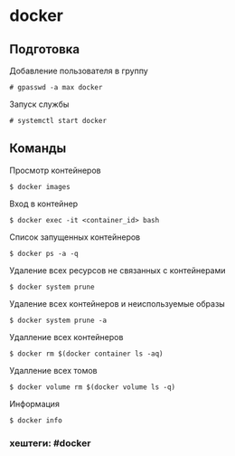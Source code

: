 # docker

## Подготовка

Добавление пользователя в группу
~~~~
# gpasswd -a max docker
~~~~

Запуск службы
~~~~
# systemctl start docker
~~~~

## Команды

Просмотр контейнеров
~~~~
$ docker images
~~~~

Вход в контейнер
~~~~
$ docker exec -it <container_id> bash
~~~~

Список запущенных контейнеров
~~~~
$ docker ps -a -q
~~~~

Удаление всех ресурсов не связанных с контейнерами
~~~~
$ docker system prune
~~~~

Удаление всеx контейнеров и неиспользуемые образы
~~~~
$ docker system prune -a
~~~~

Удалление всех контейнеров
~~~~
$ docker rm $(docker container ls -aq)
~~~~

Удалление всех томов
~~~~
$ docker volume rm $(docker volume ls -q)
~~~~

Информация
~~~~
$ docker info
~~~~

### хештеги:  #docker